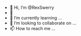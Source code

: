 - 👋 Hi, I’m @RexSwerry
- 👀
- 🌱 I’m currently learning ...
- 💞️ I’m looking to collaborate on ...
- 📫 How to reach me ...

<!---
RexSwerry/RexSwerry is a ✨ special ✨ repository because its `README.md` (this file) appears on your GitHub profile.
You can click the Preview link to take a look at your changes.
--->
